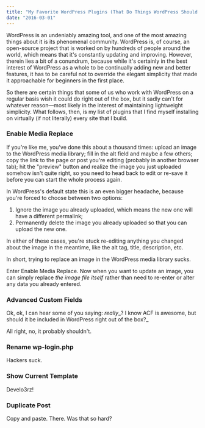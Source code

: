 ```yaml
---
title: "My Favorite WordPress Plugins (That Do Things WordPress Should Already Do)"
date: "2016-03-01"
---
```


WordPress is an undeniably amazing tool, and one of the most amazing things about it is its phenomenal community. WordPress is, of course, an open-source project that is worked on by hundreds of people around the world, which means that it's constantly updating and improving. However, therein lies a bit of a conundrum, because while it's certainly in the best interest of WordPress as a whole to be continually adding new and better features, it has to be careful not to override the elegant simplicity that made it approachable for beginners in the first place.

So there are certain things that some of us who work with WordPress on a regular basis wish it could do right out of the box, but it sadly can't for whatever reason—most likely in the interest of maintaining lightweight simplicity. What follows, then, is my list of plugins that I find myself installing on virtually (if not literally) every site that I build.

### Enable Media Replace

If you're like me, you've done this about a thousand times: upload an image to the WordPress media library; fill in the alt field and maybe a few others; copy the link to the page or post you're editing (probably in another browser tab); hit the "preview" button and realize the image you just uploaded somehow isn't quite right, so you need to head back to edit or re-save it before you can start the whole process again.

In WordPress's default state this is an even bigger headache, because you're forced to choose between two options:

1. Ignore the image you already uploaded, which means the new one will have a different permalink;
2. Permanently delete the image you already uploaded so that you can upload the new one.

In either of these cases, you're stuck re-editing anything you changed about the image in the meantime, like the alt tag, title, description, etc.

In short, trying to replace an image in the WordPress media library sucks.

Enter Enable Media Replace. Now when you want to update an image, you can simply replace _the image file itself_ rather than need to re-enter or alter any data you already entered.

### Advanced Custom Fields

Ok, ok, I can hear some of you saying: _really__? I know ACF is awesome, but should it be included in WordPress right out of the box?_

All right, no, it probably shouldn't.

### Rename wp-login.php

Hackers suck.

### Show Current Template

Develo3rz!

### Duplicate Post

Copy and paste. There. Was that so hard?
